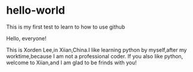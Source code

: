 # hello-world
This is my first test to learn to how to use github

Hello, everyone!

This is Xorden Lee,in Xiian,China.I like learning python by myself,after my worktime,because I am not a professional coder.
If you also like python, welcome to Xiian,and I am glad to be frinds with you!
